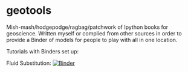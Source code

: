 # geotools
Mish-mash/hodgepodge/ragbag/patchwork of Ipython books for geoscience. Written myself or complied from other sources in order to provide a Binder of models for people to play with all in one location. 

Tutorials with Binders set up:

Fluid Substitution: [![Binder](https://mybinder.org/badge.svg)](https://mybinder.org/v2/gh/tccw/geotools/master?filepath=tutorials%2FFluidSubstitution.ipynb)
